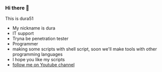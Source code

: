 ### Hi there 👋
This is dura51 
* My nickname is dura
* IT support 
* Tryna be penetration tester
* Programmer
* making some scripts with shell script, soon we'll make tools with other programming languages
* I hope you like my scripts 
* [follow me on Youtube channel](https://www.youtube.com/channel/UCy1VY5S4o7wqp4A2KmXF6Yw)
